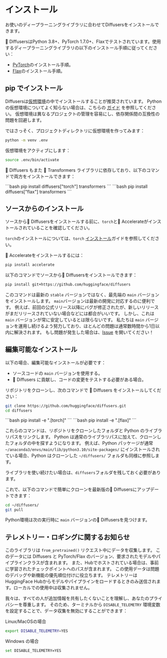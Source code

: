 <!--Copyright 2024 The HuggingFace Team. All rights reserved.

Licensed under the Apache License, Version 2.0 (the "License"); you may not use this file except in compliance with
the License. You may obtain a copy of the License at

http://www.apache.org/licenses/LICENSE-2.0

Unless required by applicable law or agreed to in writing, software distributed under the License is distributed on
an "AS IS" BASIS, WITHOUT WARRANTIES OR CONDITIONS OF ANY KIND, either express or implied. See the License for the
specific language governing permissions and limitations under the License.
-->

# インストール

お使いのディープラーニングライブラリに合わせてDiffusersをインストールできます。

🤗 DiffusersはPython 3.8+、PyTorch 1.7.0+、Flaxでテストされています。使用するディープラーニングライブラリの以下のインストール手順に従ってください：

- [PyTorch](https://pytorch.org/get-started/locally/)のインストール手順。
- [Flax](https://flax.readthedocs.io/en/latest/)のインストール手順。

## pip でインストール

Diffusersは[仮想環境](https://docs.python.org/3/library/venv.html)の中でインストールすることが推奨されています。
Python の仮想環境についてよく知らない場合は、こちらの [ガイド](https://packaging.python.org/guides/installing-using-pip-and-virtual-environments/) を参照してください。
仮想環境は異なるプロジェクトの管理を容易にし、依存関係間の互換性の問題を回避します。

ではさっそく、プロジェクトディレクトリに仮想環境を作ってみます：

```bash
python -m venv .env
```

仮想環境をアクティブにします：

```bash
source .env/bin/activate
```

🤗 Diffusers もまた 🤗 Transformers ライブラリに依存しており、以下のコマンドで両方をインストールできます：

<frameworkcontent>
<pt>
```bash
pip install diffusers["torch"] transformers
```
</pt>
<jax>
```bash
pip install diffusers["flax"] transformers
```
</jax>
</frameworkcontent>

## ソースからのインストール

ソースから🤗 Diffusersをインストールする前に、`torch`と🤗 Accelerateがインストールされていることを確認してください。

`torch`のインストールについては、`torch` [インストール](https://pytorch.org/get-started/locally/#start-locally)ガイドを参照してください。

🤗 Accelerateをインストールするには：

```bash
pip install accelerate
```

以下のコマンドでソースから🤗 Diffusersをインストールできます：

```bash
pip install git+https://github.com/huggingface/diffusers
```

このコマンドは最新の `stable` バージョンではなく、最先端の `main` バージョンをインストールします。
`main`バージョンは最新の開発に対応するのに便利です。
例えば、前回の公式リリース以降にバグが修正されたが、新しいリリースがまだリリースされていない場合などには都合がいいです。
しかし、これは `main` バージョンが常に安定しているとは限らないです。
私たちは `main` バージョンを運用し続けるよう努力しており、ほとんどの問題は通常数時間から1日以内に解決されます。
もし問題が発生した場合は、[Issue](https://github.com/huggingface/diffusers/issues/new/choose) を開いてください！

## 編集可能なインストール

以下の場合、編集可能なインストールが必要です：

* ソースコードの `main` バージョンを使用する。
* 🤗 Diffusers に貢献し、コードの変更をテストする必要がある場合。

リポジトリをクローンし、次のコマンドで 🤗 Diffusers をインストールしてください：

```bash
git clone https://github.com/huggingface/diffusers.git
cd diffusers
```

<frameworkcontent>
<pt>
```bash
pip install -e ".[torch]"
```
</pt>
<jax>
```bash
pip install -e ".[flax]"
```
</jax>
</frameworkcontent>

これらのコマンドは、リポジトリをクローンしたフォルダと Python のライブラリパスをリンクします。
Python は通常のライブラリパスに加えて、クローンしたフォルダの中を探すようになります。
例えば、Python パッケージが通常 `~/anaconda3/envs/main/lib/python3.10/site-packages/` にインストールされている場合、Python はクローンした `~/diffusers/` フォルダも同様に参照します。

<Tip warning={true}>

ライブラリを使い続けたい場合は、`diffusers`フォルダを残しておく必要があります。

</Tip>

これで、以下のコマンドで簡単にクローンを最新版の🤗 Diffusersにアップデートできます：

```bash
cd ~/diffusers/
git pull
```

Python環境は次の実行時に `main` バージョンの🤗 Diffusersを見つけます。

## テレメトリー・ロギングに関するお知らせ

このライブラリは `from_pretrained()` リクエスト中にデータを収集します。
このデータには Diffusers と PyTorch/Flax のバージョン、要求されたモデルやパイプラインクラスが含まれます。
また、Hubでホストされている場合は、事前に学習されたチェックポイントへのパスが含まれます。
この使用データは問題のデバッグや新機能の優先順位付けに役立ちます。
テレメトリーはHuggingFace Hubからモデルやパイプラインをロードするときのみ送信されます。ローカルでの使用中は収集されません。

我々は、すべての人が追加情報を共有したくないことを理解し、あなたのプライバシーを尊重します。
そのため、ターミナルから `DISABLE_TELEMETRY` 環境変数を設定することで、データ収集を無効にすることができます：

Linux/MacOSの場合
```bash
export DISABLE_TELEMETRY=YES
```

Windows の場合
```bash
set DISABLE_TELEMETRY=YES
```
